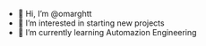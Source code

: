 - 👋 Hi, I’m @omarghtt
- 👀 I’m interested in starting new projects
- 🌱 I’m currently learning Automazion Engineering

<!---
- 💞️ I’m looking to collaborate on ...
- 📫 How to reach me ...
omarghtt/omarghtt is a ✨ special ✨ repository because its `README.md` (this file) appears on your GitHub profile.
You can click the Preview link to take a look at your changes.
--->
